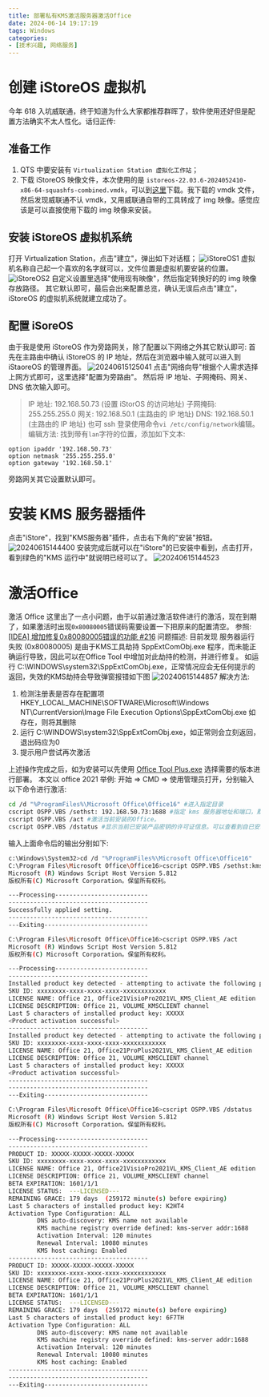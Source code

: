 ```yaml
---
title: 部署私有KMS激活服务器激活Office
date: 2024-06-14 19:17:19
tags: Windows
categories: 
- [技术兴趣, 网络服务]
---
```

# 创建 iStoreOS 虚拟机
今年 618 入坑威联通，终于知道为什么大家都推荐群晖了，软件使用还好但是配置方法确实不太人性化。话归正传:
## 准备工作
1. QTS 中要安装有 `Virtualization Station 虚拟化工作站`；
2. 下载 iStoreOS 映像文件，本次使用的是 `istoreos-22.03.6-2024052410-x86-64-squashfs-combined.vmdk`，可以到[这里](https://fw.koolcenter.com/iStoreOS/x86_64/)下载。我下载的 vmdk 文件，然后发现威联通不认 vmdk，又用威联通自带的工具转成了 img 映像。感觉应该是可以直接使用下载的 img 映像来安装。
<!--more-->
## 安装 iStoreOS 虚拟机系统
打开 Virtualization Station，点击"建立"，弹出如下对话框；
![iStoreOS1](https://raw.githubusercontent.com/shenguosai/MyPic/img/img/iStoreOS1.png)
虚拟机名称自己起一个喜欢的名字就可以，文件位置是虚拟机要安装的位置。
![iStoreOS2](https://raw.githubusercontent.com/shenguosai/MyPic/img/img/iStoreOS2.png)
自定义设置里选择"使用现有映像"，然后指定转换好的的 img 映像存放路径。
其它默认即可，最后会出来配置总览，确认无误后点击"建立"，iStoreOS 的虚拟机系统就建立成功了。
## 配置 iSoreOS
由于我是使用 iStoreOS 作为旁路网关，除了配置以下网络之外其它默认即可:
首先在主路由中确认 iStoreOS 的 IP 地址，然后在浏览器中输入就可以进入到 iStaoreOS 的管理界面。
![20240615125041](https://raw.githubusercontent.com/shenguosai/MyPic/img/img/20240615125041.png)
点击"网络向导"根据个人需求选择上网方式即可，这里选择"配置为旁路由"。
然后将 IP 地址、子网掩码、网关、DNS 依次输入即可。
> IP 地址: 192.168.50.73 (设置 iStorOS 的访问地址)
> 子网掩码: 255.255.255.0
> 网关: 192.168.50.1 (主路由的 IP 地址)
> DNS: 192.168.50.1 (主路由的 IP 地址)
也可 ssh 登录使用命令`vi /etc/config/network`编辑。
   编辑方法:
   找到带有`lan`字符的位置，添加如下文本:
   ```vi
   option ipaddr '192.168.50.73'
   option netmask '255.255.255.0'
   option gateway '192.168.50.1'
   ```
旁路网关其它设置默认即可。
# 安装 KMS 服务器插件
点击"iStore"，找到"KMS服务器"插件，点击右下角的"安装"按钮。
![20240615144400](https://raw.githubusercontent.com/shenguosai/MyPic/img/img/20240615144400.png)
安装完成后就可以在"iStore"的已安装中看到，点击打开，看到绿色的"KMS 运行中"就说明已经可以了。
![20240615144523](https://raw.githubusercontent.com/shenguosai/MyPic/img/img/20240615144523.png)
# 激活Office
激活 Office 这里出了一点小问题，由于以前通过激活软件进行的激活，现在到期了，如果激活时出现`0x80080005`错误码需要设置一下把原来的配置清空。
参照:[[IDEA] 增加修复0x80080005错误的功能 #216](https://github.com/YerongAI/Office-Tool/issues/216)
问题描述:
目前发现 服务器运行失败 (0x80080005) 是由于KMS工具劫持 SppExtComObj.exe 程序，而未能正确运行导致，因此可以在Office Tool 中增加对此劫持的检测，并进行修复。
如运行 C:\WINDOWS\system32\SppExtComObj.exe，正常情况应会无任何提示的返回，失效的KMS劫持会导致弹窗报错如下图
![20240615144857](https://raw.githubusercontent.com/shenguosai/MyPic/img/img/20240615144857.png)
解决方法:
1. 检测注册表是否存在配置项 HKEY_LOCAL_MACHINE\SOFTWARE\Microsoft\Windows NT\CurrentVersion\Image File Execution Options\SppExtComObj.exe
   如存在，则将其删除
2. 运行 C:\WINDOWS\system32\SppExtComObj.exe，如正常则会立刻返回，退出码应为0
3. 提示用户尝试再次激活

上述操作完成之后，如为安装可以先使用 [Office Tool Plus.exe](https://otp.landian.vip/zh-cn/download.html) 选择需要的版本进行部署。
本文以 office 2021 举例:
开始 => CMD => 使用管理员打开，分别输入以下命令进行激活:
```bash
cd /d "%ProgramFiles%\Microsoft Office\Office16" #进入指定目录
cscript OSPP.VBS /sethst: 192.168.50.73:1688 #指定 kms 服务器地址和端口，默认端口 1688，如采用默认可不指定，如外网需要则要将端口映射出去
cscript OSPP.VBS /act #激活当前安装的Office。
cscript OSPP.VBS /dstatus #显示当前已安装产品密钥的许可证信息。可以查看到自已安裝的版本有多少个序列号。
```
输入上面命令后的输出分别如下:
```bash
c:\Windows\System32>cd /d "%ProgramFiles%\Microsoft Office\Office16"
C:\Program Files\Microsoft Office\Office16>cscript OSPP.VBS /sethst:kms-server addr.
Microsoft (R) Windows Script Host Version 5.812
版权所有(C) Microsoft Corporation。保留所有权利。

---Processing--------------------------
---------------------------------------
Successfully applied setting.
---------------------------------------
---Exiting-----------------------------

C:\Program Files\Microsoft Office\Office16>cscript OSPP.VBS /act
Microsoft (R) Windows Script Host Version 5.812
版权所有(C) Microsoft Corporation。保留所有权利。

---Processing--------------------------
---------------------------------------
Installed product key detected - attempting to activate the following product:
SKU ID: xxxxxxxx-xxxx-xxxx-xxxx-xxxxxxxxxxxx
LICENSE NAME: Office 21, Office21VisioPro2021VL_KMS_Client_AE edition
LICENSE DESCRIPTION: Office 21, VOLUME_KMSCLIENT channel
Last 5 characters of installed product key: XXXXX
<Product activation successful>
---------------------------------------
Installed product key detected - attempting to activate the following product:
SKU ID: xxxxxxxx-xxxx-xxxx-xxxx-xxxxxxxxxxxx
LICENSE NAME: Office 21, Office21ProPlus2021VL_KMS_Client_AE edition
LICENSE DESCRIPTION: Office 21, VOLUME_KMSCLIENT channel
Last 5 characters of installed product key: XXXXX
<Product activation successful>
---------------------------------------
---------------------------------------
---Exiting-----------------------------

C:\Program Files\Microsoft Office\Office16>cscript OSPP.VBS /dstatus
Microsoft (R) Windows Script Host Version 5.812
版权所有(C) Microsoft Corporation。保留所有权利。

---Processing--------------------------
---------------------------------------
PRODUCT ID: XXXXX-XXXXX-XXXXX-XXXXX
SKU ID: xxxxxxxx-xxxx-xxxx-xxxx-xxxxxxxxxxxx
LICENSE NAME: Office 21, Office21VisioPro2021VL_KMS_Client_AE edition
LICENSE DESCRIPTION: Office 21, VOLUME_KMSCLIENT channel
BETA EXPIRATION: 1601/1/1
LICENSE STATUS:  ---LICENSED---
REMAINING GRACE: 179 days  (259172 minute(s) before expiring)
Last 5 characters of installed product key: K2HT4
Activation Type Configuration: ALL
        DNS auto-discovery: KMS name not available
        KMS machine registry override defined: kms-server addr:1688
        Activation Interval: 120 minutes
        Renewal Interval: 10080 minutes
        KMS host caching: Enabled
---------------------------------------
PRODUCT ID: XXXXX-XXXXX-XXXXX-XXXXX
SKU ID: xxxxxxxx-xxxx-xxxx-xxxx-xxxxxxxxxxxx
LICENSE NAME: Office 21, Office21ProPlus2021VL_KMS_Client_AE edition
LICENSE DESCRIPTION: Office 21, VOLUME_KMSCLIENT channel
BETA EXPIRATION: 1601/1/1
LICENSE STATUS:  ---LICENSED---
REMAINING GRACE: 179 days  (259172 minute(s) before expiring)
Last 5 characters of installed product key: 6F7TH
Activation Type Configuration: ALL
        DNS auto-discovery: KMS name not available
        KMS machine registry override defined: kms-server addr:1688
        Activation Interval: 120 minutes
        Renewal Interval: 10080 minutes
        KMS host caching: Enabled
---------------------------------------
---------------------------------------
---Exiting-----------------------------
```
